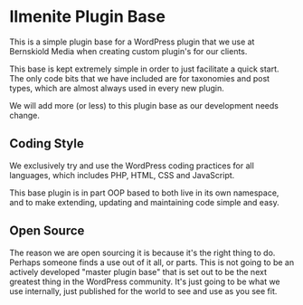 # Ilmenite Plugin Base
This is a simple plugin base for a WordPress plugin that we use at
Bernskiold Media when creating custom plugin's for our clients.

This base is kept extremely simple in order to just facilitate a quick start.
The only code bits that we have included are for taxonomies and post types,
which are almost always used in every new plugin.

We will add more (or less) to this plugin base as our development needs change.

## Coding Style
We exclusively try and use the WordPress coding practices for all languages,
which includes PHP, HTML, CSS and JavaScript.

This base plugin is in part OOP based to both live in its own namespace,
and to make extending, updating and maintaining code simple and easy.

## Open Source
The reason we are open sourcing it is because it's the right thing to do.
Perhaps someone finds a use out of it all, or parts. This is not going to be
an actively developed "master plugin base" that is set out to be the next
greatest thing in the WordPress community. It's just going to be what
we use internally, just published for the world to see and use as you see fit.
